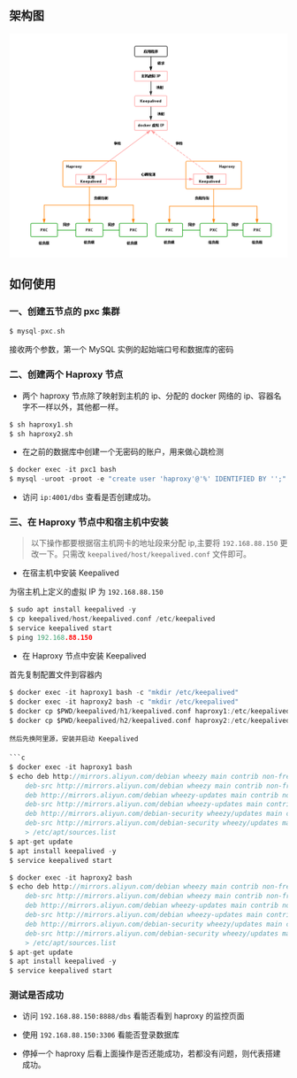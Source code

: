 ## 架构图

<div align="center"><img src="../../libs/images/pxc-keepalived.png" /></div>

## 如何使用

### 一、创建五节点的 pxc 集群

```c
$ mysql-pxc.sh
```

接收两个参数，第一个 MySQL 实例的起始端口号和数据库的密码

### 二、创建两个 Haproxy 节点

- 两个 haproxy 节点除了映射到主机的 ip、分配的 docker 网络的 ip、容器名字不一样以外，其他都一样。

```c
$ sh haproxy1.sh
$ sh haproxy2.sh
```

- 在之前的数据库中创建一个无密码的账户，用来做心跳检测

```c
$ docker exec -it pxc1 bash
$ mysql -uroot -proot -e "create user 'haproxy'@'%' IDENTIFIED BY '';"
```

- 访问 `ip:4001/dbs` 查看是否创建成功。


### 三、在 Haproxy 节点中和宿主机中安装 

>以下操作都要根据宿主机网卡的地址段来分配 ip,主要将 `192.168.88.150` 更改一下。只需改 `keepalived/host/keepalived.conf` 文件即可。

- 在宿主机中安装 Keepalived

为宿主机上定义的虚拟 IP 为 `192.168.88.150`

```c
$ sudo apt install keepalived -y
$ cp keepalived/host/keepalived.conf /etc/keepalived
$ service keepalived start
$ ping 192.168.88.150
```

- 在 Haproxy 节点中安装 Keepalived

首先复制配置文件到容器内

```c
$ docker exec -it haproxy1 bash -c "mkdir /etc/keepalived"
$ docker exec -it haproxy2 bash -c "mkdir /etc/keepalived"
$ docker cp $PWD/keepalived/h1/keepalived.conf haproxy1:/etc/keepalived
$ docker cp $PWD/keepalived/h2/keepalived.conf haproxy2:/etc/keepalived

然后先换阿里源，安装并启动 Keepalived

```c
$ docker exec -it haproxy1 bash
$ echo deb http://mirrors.aliyun.com/debian wheezy main contrib non-free \
    deb-src http://mirrors.aliyun.com/debian wheezy main contrib non-free \
    deb http://mirrors.aliyun.com/debian wheezy-updates main contrib non-free \
    deb-src http://mirrors.aliyun.com/debian wheezy-updates main contrib non-free \
    deb http://mirrors.aliyun.com/debian-security wheezy/updates main contrib non-free \
    deb-src http://mirrors.aliyun.com/debian-security wheezy/updates main contrib non-free \
    > /etc/apt/sources.list
$ apt-get update
$ apt install keepalived -y
$ service keepalived start
```

```c
$ docker exec -it haproxy2 bash
$ echo deb http://mirrors.aliyun.com/debian wheezy main contrib non-free \
    deb-src http://mirrors.aliyun.com/debian wheezy main contrib non-free \
    deb http://mirrors.aliyun.com/debian wheezy-updates main contrib non-free \
    deb-src http://mirrors.aliyun.com/debian wheezy-updates main contrib non-free \
    deb http://mirrors.aliyun.com/debian-security wheezy/updates main contrib non-free \
    deb-src http://mirrors.aliyun.com/debian-security wheezy/updates main contrib non-free \
    > /etc/apt/sources.list
$ apt-get update
$ apt install keepalived -y
$ service keepalived start
```

### 测试是否成功

- 访问 `192.168.88.150:8888/dbs` 看能否看到 haproxy 的监控页面

- 使用 `192.168.88.150:3306` 看能否登录数据库

- 停掉一个 haproxy 后看上面操作是否还能成功，若都没有问题，则代表搭建成功。